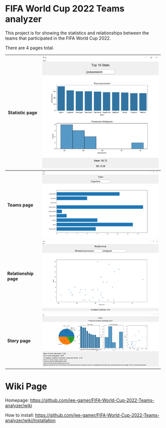 # FIFA World Cup 2022 Teams analyzer

This project is for showing the statistics and relationships between the teams
that participated in the FIFA World Cup 2022.

There are 4 pages total.

**Statistic page** | ![page1.png](screenshots%2Fpage1.png)
--- | ---
**Teams page** | ![page2.png](screenshots%2Fpage2.png)
**Relationship page** | ![page3.png](screenshots%2Fpage3.png)
**Story page** | ![storypage.png](screenshots%2Fdata%2Fstorypage.png)

# Wiki Page

Homepage: https://github.com/jee-gamer/FIFA-World-Cup-2022-Teams-analyzer/wiki

How to install: https://github.com/jee-gamer/FIFA-World-Cup-2022-Teams-analyzer/wiki/Installation
